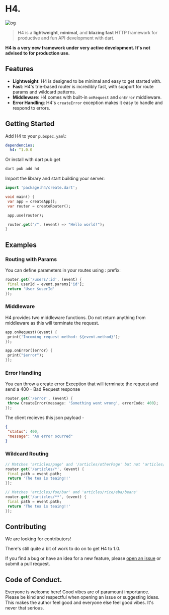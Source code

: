 # H4.

![og](https://assets.uploadfast.dev/h4-dev.png)

> H4 is a **lightweight**, **minimal**, and **blazing fast** HTTP framework for productive and fun
> API development with dart.

**H4 is a very new framework under very active development. It's not advised to for production
use.**

## Features

- **Lightweight**: H4 is designed to be minimal and easy to get started with.
- **Fast**: H4's trie-based router is incredibly fast, with support for route params and wildcard
  patterns.
- **Middleware**: H4 comes with built-in `onRequest` and `onError` middleware.
- **Error Handling**: H4's `createError` exception makes it easy to handle and respond to errors.

## Getting Started

Add H4 to your `pubspec.yaml`:

```yaml
dependencies:
  h4: ^1.0.0
```

Or install with dart pub get

```powershell
dart pub add h4
```

Import the library and start building your server:

```dart
import 'package:h4/create.dart';

void main() {
 var app = createApp();
 var router = createRouter();

 app.use(router);

 router.get("/", (event) => "Hello world!");
}
```

## Examples

### Routing with Params

You can define parameters in your routes using : prefix:

```dart
router.get('/users/:id', (event) {
 final userId = event.params['id'];
 return 'User $userId'
});
```

### Middleware

H4 provides two middleware functions. Do not return anything from middleware as this will terminate
the request.

```dart
app.onRequest((event) {
 print('Incoming request method: ${event.method}');
});

app.onError((error) {
 print("$error");
});
```

### Error Handling

You can throw a create error Exception that will terminate the request and send a 400 - Bad Request
response

```dart
router.get('/error', (event) {
 throw CreateError(message: 'Something went wrong', errorCode: 400);
});
```
The client recieves this json payload - 
```json
{
 "status": 400,
 "message": "An error ocurred"
}
```

### Wildcard Routing

```dart
// Matches 'articles/page' and '/articles/otherPage' but not 'articles/page/otherPage'
router.get('/articles/*', (event) {
 final path = event.path;
 return 'The tea is teaing!!'
});
```

```dart
// Matches 'articles/foo/bar' and 'articles/rice/eba/beans'
router.get('/articles/**', (event) {
 final path = event.path;
 return 'The tea is teaing!!'
});
```

## Contributing

We are looking for contributors!

There's still quite a bit of work to do on to get H4 to 1.0.

If you find a bug or have an idea for a new feature, please
[open an issue](https://github.com/iyifr/h4/issues/new) or submit a pull request.

## Code of Conduct.
Everyone is welcome here! Good vibes are of paramount importance. Please be kind and respectful when
opening an issue or suggesting ideas. This makes the author feel good and everyone else feel good
vibes. It's never that serious.
